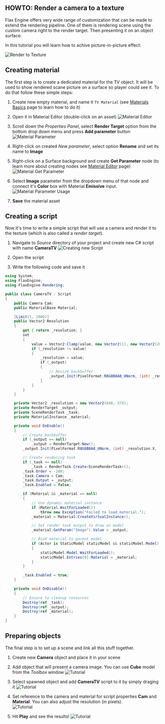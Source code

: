 ## HOWTO: Render a camera to a texture

Flax Engine offers very wide range of customization that can be made to extend the rendering pipeline. One of them is rendering scene using the custom camera right to the render target. Then presenting it on an object surface.

In this tutorial you will learn how to achive picture-in-picture effect:

![Render to Texture](media/picture-in-picture.png)

## Creating material

The first step is to create a dedicated material for the TV object. It will be used to show rendered scane picture on a surface so player could see it. To do that follow these simple steps:

1. Create new empty material, and name it `TV Material` (see [Materials Basics](../materials/basics/index.md) page to learn how to do it)

2. Open it in Material Editor (double-click on an asset)
   ![Material Editor](media/picture-in-picture-2.jpg)

3. Scroll down the *Properties Panel*, select **Render Target** option from the bottom drop down menu and press **Add parameter** button
   <br>![Material Parameter](media/picture-in-picture-3.jpg)

4. Right-click on created *New parameter*, select option **Rename** and set its name to **Image**

5. Right-click on a Surface background and create **Get Parameter** node (to learn more about creating nodes see [Material Editor](../materials/material-editor/index.md) page)
   ![Material Get Parameter](media/picture-in-picture-4.jpg)

6. Select **Image** parameter from the dropdown menu of that node and connect it's **Color** box with Material **Emissive** input.
   <br>![Material Parameter Usage](media/picture-in-picture-5.jpg)

7. **Save** the material asset

## Creating a script

Now it's time to write a simple script that will use a camera and render it to the texture (which is also called a *render target*).

1. Navigate to *Source* directory of your project and create new C# script with name **CameraTV**
   ![Creating new Script](media/picture-in-picture-6.jpg)

2. Open the script

3. Write the following code and save it

```cs
using System;
using FlaxEngine;
using FlaxEngine.Rendering;

public class CameraTV : Script
{
    public Camera Cam;
    public MaterialBase Material;

    [Limit(1, 2000)]
    public Vector2 Resolution
    {
        get { return _resolution; }
        set
        {
            value = Vector2.Clamp(value, new Vector2(1), new Vector2(2000));
            if (_resolution != value)
            {
                _resolution = value;
                if (_output)
                {
                    // Resize backbuffer
                    _output.Init(PixelFormat.R8G8B8A8_UNorm, (int) _resolution.X, (int) _resolution.Y);
                }
            }
        }
    }

    private Vector2 _resolution = new Vector2(640, 374);
    private RenderTarget _output;
    private SceneRenderTask _task;
    private MaterialInstance _material;

    private void OnEnable()
    {
        // Create backbuffer
        if (_output == null)
            _output = RenderTarget.New();
        _output.Init(PixelFormat.R8G8B8A8_UNorm, (int) _resolution.X, (int) _resolution.Y);

        // Create rendering task
        if (_task == null)
            _task = RenderTask.Create<SceneRenderTask>();
        _task.Order = -100;
        _task.Camera = Cam;
        _task.Output = _output;
        _task.Enabled = false;

        if (Material && _material == null)
        {
            // Use dynamic material instance
            if (Material.WaitForLoaded())
                throw new Exception("Failed to load material.");
            _material = Material.CreateVirtualInstance();

            // Set render task output to draw on model
            _material.GetParam("Image").Value = _output;

            // Bind material to parent model
            if (Actor is StaticModel staticModel && staticModel.Model)
            {
                staticModel.Model.WaitForLoaded();
                staticModel.Entries[0].Material = _material;
            }
        }

        _task.Enabled = true;
    }

    private void OnDisable()
    {
        // Ensure to cleanup resources
        Destroy(ref _task);
        Destroy(ref _output);
        Destroy(ref _material);
    }
}
```

## Preparing objects

The final step is to set up a scene and link all this stuff together.

1. Create new **Camera** object and place it in your scene
2. Add object that will present a camera image. You can use **Cube** model from the *Toolbox* window
   ![Tutorial](media/picture-in-picture-7.jpg)

3. Select spawned object and add **CameraTV** script to it by simply draging it
   ![Tutorial](media/picture-in-picture-8.jpg)

4. Set reference to the camera and material for script properties **Cam** and **Material**. You can also adjust the resolution (in pixels).
   <br>![Tutorial ](media/picture-in-picture-9.jpg)

5. Hit **Play** and see the results!
   ![Tutorial ](media/picture-in-picture-10.jpg)
